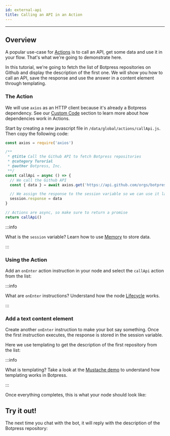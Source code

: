 ```yaml
---
id: external-api
title: Calling an API in an Action
---
```


--------------

## Overview

A popular use-case for [Actions](../main/code#actions) is to call an API, get some data and use it in your flow. That's what we're going to demonstrate here.

In this tutorial, we're going to fetch the list of Botpress repositories on Github and display the description of the first one. We will show you how to call an API, save the response and use the answer in a content element through templating.

### The Action

We will use `axios` as an HTTP client because it's already a Botpress dependency. See our [Custom Code](../main/code) section to learn more about how dependencies work in Actions.

Start by creating a new javascript file in `/data/global/actions/callApi.js`. Then copy the following code:

```javascript
const axios = require('axios')

/**
 * @title Call the Github API to fetch Botpress repositories
 * @category Turorial
 * @author Botpress, Inc.
 **/
const callApi = async () => {
  // We call the Github API
  const { data } = await axios.get('https://api.github.com/orgs/botpress/repos')

  // We assign the response to the session variable so we can use it later
  session.response = data
}

// Actions are async, so make sure to return a promise
return callApi()
```

:::info

What is the `session` variable? Learn how to use [Memory](../main/memory) to store data.

:::


### Using the Action

Add an `onEnter` action instruction in your node and select the `callApi` action from the list:

:::info

What are `onEnter` instructions? Understand how the node [Lifecycle](../main/dialog#nodes) works.

:::

### Add a text content element

Create another `onEnter` instruction to make your bot say something. Once the first instruction executes, the response is stored in the session variable.

Here we use templating to get the description of the first repository from the list:

:::info

What is templating? Take a look at the [Mustache demo](https://mustache.github.io#demo) to understand how templating works in Botpress.

:::

Once everything completes, this is what your node should look like:

## Try it out!

The next time you chat with the bot, it will reply with the description of the Botpress repository:

